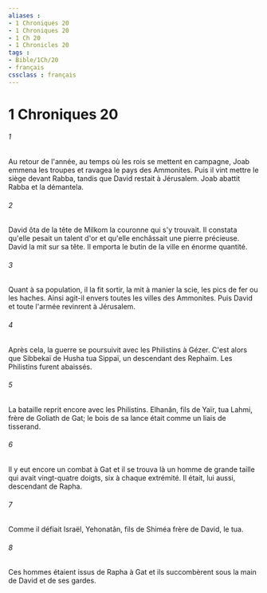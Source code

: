 ```yaml
---
aliases : 
- 1 Chroniques 20
- 1 Chroniques 20
- 1 Ch 20
- 1 Chronicles 20
tags : 
- Bible/1Ch/20
- français
cssclass : français
---
```


# 1 Chroniques 20

###### 1
Au retour de l'année, au temps où les rois se mettent en campagne, Joab emmena les troupes et ravagea le pays des Ammonites. Puis il vint mettre le siège devant Rabba, tandis que David restait à Jérusalem. Joab abattit Rabba et la démantela. 
###### 2
David ôta de la tête de Milkom la couronne qui s'y trouvait. Il constata qu'elle pesait un talent d'or et qu'elle enchâssait une pierre précieuse. David la mit sur sa tête. Il emporta le butin de la ville en énorme quantité. 
###### 3
Quant à sa population, il la fit sortir, la mit à manier la scie, les pics de fer ou les haches. Ainsi agit-il envers toutes les villes des Ammonites. Puis David et toute l'armée revinrent à Jérusalem. 
###### 4
Après cela, la guerre se poursuivit avec les Philistins à Gézer. C'est alors que Sibbekaï de Husha tua Sippaï, un descendant des Rephaïm. Les Philistins furent abaissés. 
###### 5
La bataille reprit encore avec les Philistins. Elhanân, fils de Yaïr, tua Lahmi, frère de Goliath de Gat; le bois de sa lance était comme un liais de tisserand. 
###### 6
Il y eut encore un combat à Gat et il se trouva là un homme de grande taille qui avait vingt-quatre doigts, six à chaque extrémité. Il était, lui aussi, descendant de Rapha. 
###### 7
Comme il défiait Israël, Yehonatân, fils de Shiméa frère de David, le tua. 
###### 8
Ces hommes étaient issus de Rapha à Gat et ils succombèrent sous la main de David et de ses gardes. 
